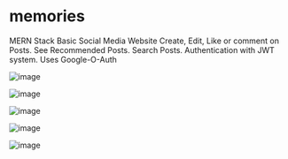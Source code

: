 # memories
MERN Stack Basic Social Media Website
Create, Edit, Like or comment on Posts.
See Recommended Posts.
Search Posts.
Authentication with JWT system.
Uses Google-O-Auth

![image](https://user-images.githubusercontent.com/86515719/170814939-19deb939-8ccb-453c-9c24-8b71cbab8215.png)

![image](https://user-images.githubusercontent.com/86515719/170814952-adb43202-642b-4f7d-9569-75b5db1f3464.png)

![image](https://user-images.githubusercontent.com/86515719/170814973-f63b7de7-23fe-4b2b-b53e-4097e5201d0b.png)

![image](https://user-images.githubusercontent.com/86515719/170815004-3a77e1cd-be4f-47c3-8c7e-46fd636047c1.png)

![image](https://user-images.githubusercontent.com/86515719/170815062-6eb48dbf-2325-4812-9de1-3eb0757c7147.png)
